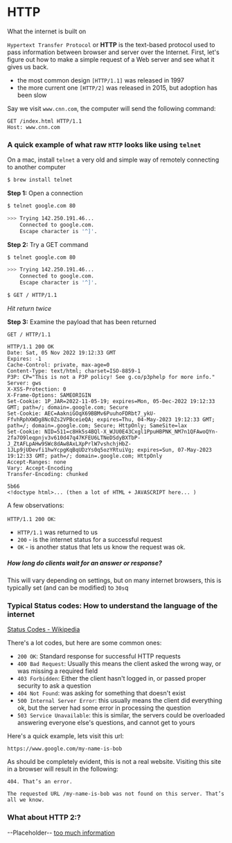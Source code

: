 # HTTP

What the internet is built on

`Hypertext Transfer Protocol` or **HTTP** is the text-based protocol used to pass information between browser and server over the Internet. First, let's figure out how to make a simple request of a Web server and see what it gives us back.

- the most common design `[HTTP/1.1]` was released in 1997 
- the more current one  `[HTTP/2]` was released in 2015, but adoption has been slow

Say we visit `www.cnn.com`, the computer will send the following command:

```
GET /index.html HTTP/1.1
Host: www.cnn.com
```

### A quick example of what raw `HTTP` looks like using `telnet`

On a mac, install `telnet` a very old and simple way of remotely connecting to another computer

```sh
$ brew install telnet
```

**Step 1:** Open a connection

```sh
$ telnet google.com 80

>>> Trying 142.250.191.46...
    Connected to google.com.
    Escape character is '^]'.
```

**Step 2:** Try a GET command

```sh
$ telnet google.com 80

>>> Trying 142.250.191.46...
    Connected to google.com.
    Escape character is '^]'.

$ GET / HTTP/1.1
```

*Hit return twice*


**Step 3:** Examine the payload that has been returned

```
GET / HTTP/1.1

HTTP/1.1 200 OK
Date: Sat, 05 Nov 2022 19:12:33 GMT
Expires: -1
Cache-Control: private, max-age=0
Content-Type: text/html; charset=ISO-8859-1
P3P: CP="This is not a P3P policy! See g.co/p3phelp for more info."
Server: gws
X-XSS-Protection: 0
X-Frame-Options: SAMEORIGIN
Set-Cookie: 1P_JAR=2022-11-05-19; expires=Mon, 05-Dec-2022 19:12:33 GMT; path=/; domain=.google.com; Secure
Set-Cookie: AEC=AakniGOqX69BBMv6PuuhoFDRbt7_ykU-FfvhRphXWDg8Nc0Zs2VPBceieQA; expires=Thu, 04-May-2023 19:12:33 GMT; path=/; domain=.google.com; Secure; HttpOnly; SameSite=lax
Set-Cookie: NID=511=c8Hk5s4BQl-X_WJU0E43Cxgl1PpuHBPNK_NM7n1QFAwoQYn-2fa7O9leqpnjv3v610d47q47KFEU6LTNeDSdyBXTbP-J_ZtAFLpAHw9SWc8dAw8AxLXpPrlW7vshchjHbZ-1JLp9jUDevfi1hwYcpgKqBqUDzYs0q5ozYRtuiVg; expires=Sun, 07-May-2023 19:12:33 GMT; path=/; domain=.google.com; HttpOnly
Accept-Ranges: none
Vary: Accept-Encoding
Transfer-Encoding: chunked

5b66
<!doctype html>... (then a lot of HTML + JAVASCRIPT here... )
```

A few observations:

`HTTP/1.1 200 OK`:
- `HTTP/1.1` was returned to us
- `200` - is the internet status for a successful request
- `OK` - is another status that lets us know the request was ok.


##### How long do clients wait for an answer or response?

This will vary depending on settings, but on many internet browsers, this is typically set (and can be modified) to `30s`q

### Typical Status codes: How to understand the language of the internet

[Status Codes - Wikipedia](https://en.wikipedia.org/wiki/List_of_HTTP_status_codes)

There's a lot codes, but here are some common ones:

- `200 OK`: Standard response for successful HTTP requests
- `400 Bad Request`: Usually this means the client asked the wrong way, or was missing a required field
- `403 Forbidden`: Either the client hasn't logged in, or passed proper security to ask a question
- `404 Not Found`: was asking for something that doesn't exist
- `500 Internal Server Error`: this usually means the client did everything ok, but the server had some error in processing the question
- `503 Service Unavailable`: this is similar, the servers could be overloaded answering everyone else's questions, and cannot get to yours

Here's a quick example, lets visit this url:

```
https://www.google.com/my-name-is-bob
```

As should be completely evident, this is not a real website. Visiting this site in a browser will result in the following:

```
404. That’s an error.

The requested URL /my-name-is-bob was not found on this server. That’s all we know.
```


### What about HTTP 2:?

--Placeholder--
[too much information](https://kinsta.com/learn/what-is-http2/)